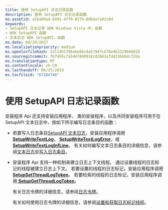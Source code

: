 ```yaml
---
title: 使用 SetupAPI 日志记录函数
description: 使用 SetupAPI 日志记录函数
ms.assetid: a2ba0da4-b891-4ff9-827b-0d64a7a02c0d
keywords:
- SetupAPI 日志记录 WDK Windows Vista 中，函数
- WDK SetupAPI 函数
- 文本日志 WDK SetupAPI，函数
ms.date: 04/20/2017
ms.localizationpriority: medium
ms.openlocfilehash: 2a114b1790abe06c0a57947c678e962329bb6026
ms.sourcegitcommit: fb7d95c7a5d47860918cd3602efdd33b69dcf2da
ms.translationtype: MT
ms.contentlocale: zh-CN
ms.lasthandoff: 06/25/2019
ms.locfileid: "67384746"
---
```

# <a name="using-the-setupapi-logging-functions"></a>使用 SetupAPI 日志记录函数


安装程序 Api 还支持安装应用程序、 类的安装程序，以及共同安装程序可用于在 SetupAPI 文本日志中，按如下所示编写日志条目的函数：

-   若要写入日志条目[SetupAPI 文本日志](setupapi-text-logs.md)，安装应用程序调用[ **SetupWriteTextLog**](https://docs.microsoft.com/windows/desktop/api/setupapi/nf-setupapi-setupwritetextlog)， [ **SetupWriteTextLogError**](https://docs.microsoft.com/windows/desktop/api/setupapi/nf-setupapi-setupwritetextlogerror)，或[ **SetupWriteTextLogInfLine**](https://docs.microsoft.com/windows/desktop/api/setupapi/nf-setupapi-setupwritetextloginfline)。 有关如何编写文本日志条目的详细信息，请参阅[文本日志中写入日志条目](writing-log-entries-in-a-text-log.md)。

-   安装程序 Api 支持一种机制来建立日志上下文线程。 通过设置线程的日志标记的线程被建立日志上下文。 若要设置的线程的日志标记，安装应用程序调用[ **SetupSetThreadLogToken**](https://docs.microsoft.com/windows/desktop/api/setupapi/nf-setupapi-setupsetthreadlogtoken)。 若要检索的线程的日志标记，安装应用程序调用[ **SetupGetThreadLogToken**](https://docs.microsoft.com/windows/desktop/api/setupapi/nf-setupapi-setupgetthreadlogtoken)。

    有关日志令牌的详细信息，请参阅[日志令牌](log-tokens.md)。

    有关如何使用日志令牌的详细信息，请参阅[设置和获取日志标记线程](setting-and-getting-a-log-token-for-a-thread.md)。

 

 





